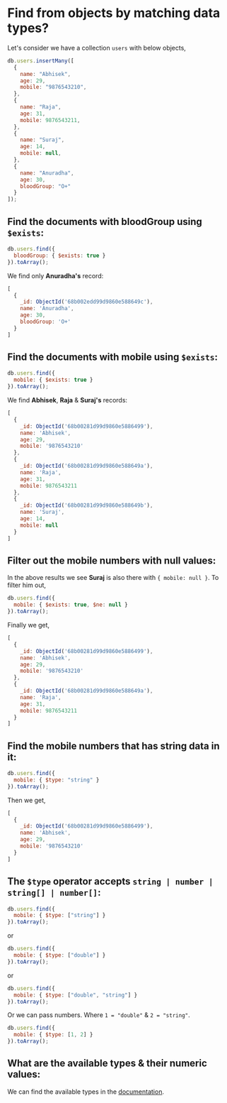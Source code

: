 # Find from objects by matching data types?

Let's consider we have a collection `users` with below objects,

```js
db.users.insertMany([
  {
    name: "Abhisek",
    age: 29,
    mobile: "9876543210",
  },
  {
    name: "Raja",
    age: 31,
    mobile: 9876543211,
  },
  {
    name: "Suraj",
    age: 14,
    mobile: null,
  },
  {
    name: "Anuradha",
    age: 30,
    bloodGroup: "O+"
  }
]);
```

## Find the documents with bloodGroup using `$exists`:

```js
db.users.find({
  bloodGroup: { $exists: true }
}).toArray();
```

We find only **Anuradha's** record:

```js
[
  {
    _id: ObjectId('68b002edd99d9860e588649c'),
    name: 'Anuradha',
    age: 30,
    bloodGroup: 'O+'
  }
]
```

## Find the documents with mobile using `$exists`:

```js
db.users.find({
  mobile: { $exists: true }
}).toArray();
```

We find **Abhisek**, **Raja** & **Suraj's** records:

```js
[
  {
    _id: ObjectId('68b00281d99d9860e5886499'),
    name: 'Abhisek',
    age: 29,
    mobile: '9876543210'
  },
  {
    _id: ObjectId('68b00281d99d9860e588649a'),
    name: 'Raja',
    age: 31,
    mobile: 9876543211
  },
  {
    _id: ObjectId('68b00281d99d9860e588649b'),
    name: 'Suraj',
    age: 14,
    mobile: null
  }
]
```

## Filter out the mobile numbers with null values:

In the above results we see **Suraj** is also there with `{ mobile: null }`. To filter him out,

```js
db.users.find({
  mobile: { $exists: true, $ne: null }
}).toArray();
```

Finally we get,

```js
[
  {
    _id: ObjectId('68b00281d99d9860e5886499'),
    name: 'Abhisek',
    age: 29,
    mobile: '9876543210'
  },
  {
    _id: ObjectId('68b00281d99d9860e588649a'),
    name: 'Raja',
    age: 31,
    mobile: 9876543211
  }
]
```

## Find the mobile numbers that has string data in it:

```js
db.users.find({
  mobile: { $type: "string" }
}).toArray();
```

Then we get,

```js
[
  {
    _id: ObjectId('68b00281d99d9860e5886499'),
    name: 'Abhisek',
    age: 29,
    mobile: '9876543210'
  }
]
```

## The `$type` operator accepts `string | number | string[] | number[]`:

```js
db.users.find({
  mobile: { $type: ["string"] }
}).toArray();
```

or

```js
db.users.find({
  mobile: { $type: ["double"] }
}).toArray();
```

or

```js
db.users.find({
  mobile: { $type: ["double", "string"] }
}).toArray();
```

Or we can pass numbers. Where `1 = "double"` & `2 = "string"`.

```js
db.users.find({
  mobile: { $type: [1, 2] }
}).toArray();
```

## What are the available types & their numeric values:

We can find the available types in the [documentation](https://www.mongodb.com/docs/manual/reference/operator/query/type/#available-types).
